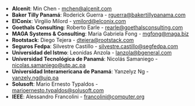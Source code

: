 * **Alcenit**: Min Chen - mchen@alcenit.com
* **Baker Tilly Panamá**: Roderick Guerra - rguerra@bakertillypanama.com
* **ElConix**: Virgilio Milord - vmilord@elconix.com
* **Goethals Consulting**: Roberto Earle - rearle@goethalsconsulting.com
* **MAGA Systems & Consulting**: Maria Gabriela Fong - mgfong@maga.biz
* **Rootstack**: Diego Tejera - dtejera@rootstack.com
* **Seguros Fedpa**: Silvestre Castillo - silvestre.castillo@segfedpa.com
* **Universidad del Istmo**: Leonidas Anzola - lanzola@bgeneral.com
* **Universidad Tecnológica de Panamá**: Nicolás Samaniego - nicolas.samaniego@utp.ac.pa
* **Universidad Interamericana de Panamá**: Yanzelyz Ng - yanzely.ng@uip.pa
* **Solusoft**: Mario Ernesto Typaldos - marioernesto.typaldos@solusoft.com 
* **IEEE**: Alessandro Francolini - francolini@computer.org

